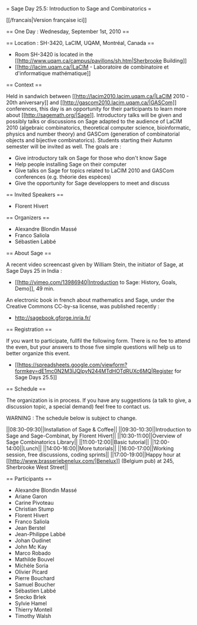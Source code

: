= Sage Day 25.5: Introduction to Sage and Combinatorics =

[[/francais|Version française ici]]

== One Day : Wednesday, September 1st, 2010 ==

== Location : SH-3420, LaCIM, UQAM, Montréal, Canada ==

  * Room SH-3420 is located in the [[http://www.uqam.ca/campus/pavillons/sh.htm|Sherbrooke Building]]
  * [[http://lacim.uqam.ca/|LaCIM - Laboratoire de combinatoire et d'informatique mathématique]]

== Context ==

Held in sandwich between [[http://lacim2010.lacim.uqam.ca/|LaCIM 2010 - 20th aniversary]] and [[http://gascom2010.lacim.uqam.ca/|GASCom]] conferences, this day is an opportunity for their participants to learn more about [[http://sagemath.org/|Sage]]. Introductory talks will be given and possibly talks or discussions on Sage adapted to the audience of LaCIM 2010 (algebraic combinatorics, theoretical computer science, bioinformatic, physics and number theory) and GASCom (generation of combinatorial objects and bijective combinatorics). Students starting their Autumn semester will be invited as well. The goals are :

  * Give introductory talk on Sage for those who don't know Sage
  * Help people installing Sage on their computer
  * Give talks on Sage for topics related to LaCIM 2010 and GASCom conferences (e.g. théorie des espèces)
  * Give the opportunity for Sage developpers to meet and discuss


== Invited Speakers ==

  * Florent Hivert
 
== Organizers ==

  * Alexandre Blondin Massé
  * Franco Saliola
  * Sébastien Labbé

== About Sage ==

A recent video screencast given by William Stein, the initiator of Sage, at Sage Days 25 in India :

  * [[http://vimeo.com/13986940|Introduction to Sage: History, Goals, Demo]], 49 min.

An electronic book in french about mathematics and Sage, under the Creative Commons CC-by-sa license, was published recently : 

  * http://sagebook.gforge.inria.fr/ 

== Registration ==

If you want to participate, fullfil the following form. There is no fee to attend the even, but your answers to those five simple questions will help us to better organize this event.

  * [[https://spreadsheets.google.com/viewform?formkey=dE1mc0N2M3lJQlpyN244MTdHOTdRUXc6MQ|Register for Sage Days 25.5]]

== Schedule ==

The organization is in process. If you have any suggestions (a talk to give, a discussion topic, a special demand) feel free to contact us.

WARNING : The schedule below is subject to change.

||08:30-09:30||Installation of Sage & Coffee||
||09:30-10:30||Introduction to Sage and Sage-Combinat, by Florent Hivert||
||10:30-11:00||Overview of Sage Combinatorics Library||
||11:00-12:00||Basic tutorial||
||12:00-14:00||Lunch||
||14:00-16:00||More tutorials||
||16:00-17:00||Working session, free discussions, coding sprints||
||17:00-19:00||Happy hour at [[http://www.brasseriebenelux.com/|Benelux]] (Belgium pub) at 245, Sherbrooke West Street||

== Participants ==

  * Alexandre Blondin Massé
  * Ariane Garon
  * Carine Pivoteau
  * Christian Stump
  * Florent Hivert
  * Franco Saliola
  * Jean Berstel
  * Jean-Philippe Labbé
  * Johan Oudinet
  * John Mc Kay
  * Marco Robado
  * Mathilde Bouvel
  * Michèle Soria
  * Olivier Picard
  * Pierre Bouchard
  * Samuel Boucher
  * Sébastien Labbé
  * Srecko Brlek
  * Sylvie Hamel
  * Thierry Monteil
  * Timothy Walsh
